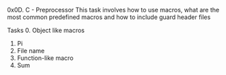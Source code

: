 0x0D. C - Preprocessor
This task involves how to use macros, what are the most common predefined macros and how to include guard header files

Tasks
0. Object like macros
1. Pi
2. File name
3. Function-like macro
4. Sum
